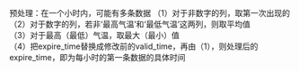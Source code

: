 预处理：在一个小时内，可能有多条数据
（1）对于非数字的列，取第一次出现的  
（2）对于数字的列，若非‘最高气温’和‘最低气温’这两列，则取平均值  
（3）对于最高（最低）气温，取最大（最小）值  
（4）把expire_time替换成修改前的valid_time，再由（1），则处理后的expire_time，即为每小时的第一条数据的具体时间  
